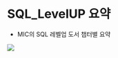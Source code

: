 # SQL_LevelUP 요약
- MIC의 SQL 레벨업 도서 챕터별 요약


<img src="https://github.com/csw9261/SQL_LevelUP/assets/28698610/259e0207-d02e-4a91-89c1-1dd769407a1e"> 
